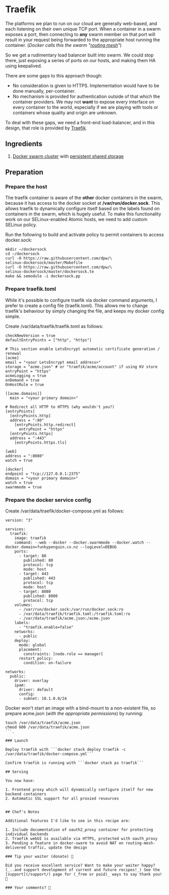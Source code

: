 # Traefik

The platforms we plan to run on our cloud are generally web-based, and each listening on their own unique TCP port. When a container in a swarm exposes a port, then connecting to **any** swarm member on that port will result in your request being forwarded to the appropriate host running the container. (_Docker calls this the swarm "[routing mesh](https://docs.docker.com/engine/swarm/ingress/)"_)

So we get a rudimentary load balancer built into swarm. We could stop there, just exposing a series of ports on our hosts, and making them HA using keepalived.

There are some gaps to this approach though:

- No consideration is given to HTTPS. Implementation would have to be done manually, per-container.
- No mechanism is provided for authentication outside of that which the container providers. We may not **want** to expose every interface on every container to the world, especially if we are playing with tools or containers whose quality and origin are unknown.

To deal with these gaps, we need a front-end load-balancer, and in this design, that role is provided by [Traefik](https://traefik.io/).

## Ingredients

1. [Docker swarm cluster](/ha-docker-swarm/design/) with [persistent shared storage](/ha-docker-swarm/shared-storage-ceph.md)

## Preparation

### Prepare the host

The traefik container is aware of the __other__ docker containers in the swarm, because it has access to the docker socket at **/var/run/docker.sock**. This allows traefik to dynamically configure itself based on the labels found on containers in the swarm, which is hugely useful. To make this functionality work on our SELinux-enabled Atomic hosts, we need to add custom SELinux policy.

Run the following to build and activate policy to permit containers to access docker.sock:

```
mkdir ~/dockersock
cd ~/dockersock
curl -O https://raw.githubusercontent.com/dpw/\
selinux-dockersock/master/Makefile
curl -O https://raw.githubusercontent.com/dpw/\
selinux-dockersock/master/dockersock.te
make && semodule -i dockersock.pp
```

### Prepare traefik.toml

While it's possible to configure traefik via docker command arguments, I prefer to create a config file (traefik.toml). This allows me to change traefik's behaviour by simply changing the file, and keeps my docker config simple.

Create /var/data/traefik/traefik.toml as follows:

```
checkNewVersion = true
defaultEntryPoints = ["http", "https"]

# This section enable LetsEncrypt automatic certificate generation / renewal
[acme]
email = "<your LetsEncrypt email address>"
storage = "acme.json" # or "traefik/acme/account" if using KV store
entryPoint = "https"
acmeLogging = true
onDemand = true
OnHostRule = true

[[acme.domains]]
  main = "<your primary domain>"

# Redirect all HTTP to HTTPS (why wouldn't you?)
[entryPoints]
  [entryPoints.http]
  address = ":80"
    [entryPoints.http.redirect]
      entryPoint = "https"
  [entryPoints.https]
  address = ":443"
    [entryPoints.https.tls]

[web]
address = ":8080"
watch = true

[docker]
endpoint = "tcp://127.0.0.1:2375"
domain = "<your primary domain>"
watch = true
swarmmode = true
```

### Prepare the docker service config

Create /var/data/traefik/docker-compose.yml as follows:

```
version: "3"

services:
  traefik:
    image: traefik
    command: --web --docker --docker.swarmmode --docker.watch --docker.domain=funkypenguin.co.nz --logLevel=DEBUG
    ports:
      - target: 80
        published: 80
        protocol: tcp
        mode: host
      - target: 443
        published: 443
        protocol: tcp
        mode: host
      - target: 8080
        published: 8080
        protocol: tcp
    volumes:
      - /var/run/docker.sock:/var/run/docker.sock:ro
      - /var/data/traefik/traefik.toml:/traefik.toml:ro
      - /var/data/traefik/acme.json:/acme.json
    labels:
      - "traefik.enable=false"
    networks:
      - public
    deploy:
      mode: global
      placement:
        constraints: [node.role == manager]
      restart_policy:
        condition: on-failure

networks:
  public:
    driver: overlay
    ipam:
      driver: default
      config:
      - subnet: 10.1.0.0/24
```

Docker won't start an image with a bind-mount to a non-existent file, so prepare acme.json (_with the appropriate permissions_) by running:

```
touch /var/data/traefik/acme.json
chmod 600 /var/data/traefik/acme.json
```.

### Launch

Deploy traefik with ```docker stack deploy traefik -c /var/data/traefik/docker-compose.yml```

Confirm traefik is running with ```docker stack ps traefik```

## Serving

You now have:

1. Frontend proxy which will dynamically configure itself for new backend containers
2. Automatic SSL support for all proxied resources


## Chef's Notes

Additional features I'd like to see in this recipe are:

1. Include documentation of oauth2_proxy container for protecting individual backends
2. Traefik webUI is available via HTTPS, protected with oauth_proxy
3. Pending a feature in docker-swarm to avoid NAT on routing-mesh-delivered traffic, update the design

### Tip your waiter (donate) 👏

Did you receive excellent service? Want to make your waiter happy? (_..and support development of current and future recipes!_) See the [support](/support/) page for (_free or paid)_ ways to say thank you! 👏

### Your comments? 💬
